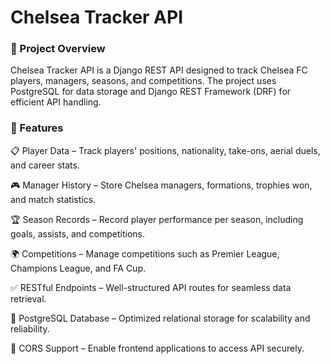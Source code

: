 # Chelsea Tracker API

### 📌 Project Overview

Chelsea Tracker API is a Django REST API designed to track Chelsea FC players, managers, seasons, and competitions. The project uses PostgreSQL for data storage and Django REST Framework (DRF) for efficient API handling.

### 🚀  Features

📋 Player Data – Track players' positions, nationality, take-ons, aerial duels, and career stats.

🎮 Manager History – Store Chelsea managers, formations, trophies won, and match statistics.

🏆 Season Records – Record player performance per season, including goals, assists, and competitions.

🌍 Competitions – Manage competitions such as Premier League, Champions League, and FA Cup.

✅ RESTful Endpoints – Well-structured API routes for seamless data retrieval.

🔧 PostgreSQL Database – Optimized relational storage for scalability and reliability.

📡 CORS Support – Enable frontend applications to access API securely.
